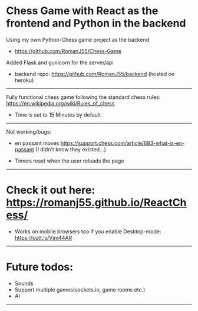 # Chess Game with React as the frontend and Python in the backend

Using my own Python-Chess game project as the backend

- https://github.com/RomanJ55/Chess-Game

Added Flask and gunicorn for the server/api

- backend repo: https://github.com/RomanJ55/backend (hosted on heroku)

---

Fully functional chess game following the standard chess rules: https://en.wikipedia.org/wiki/Rules_of_chess

- Time is set to 15 Minutes by default

---

Not working/bugs:

- en passant moves https://support.chess.com/article/683-what-is-en-passant
  (I didn't know they existed...)

- Timers reset when the user reloads the page

---

# Check it out here: https://romanj55.github.io/ReactChess/

- Works on mobile browsers too if you enable Desktop-mode:
  https://cutt.ly/Vjm44AR

---

# Future todos:

- Sounds
- Support multiple games(sockets.io, game rooms etc.)
- AI

---
